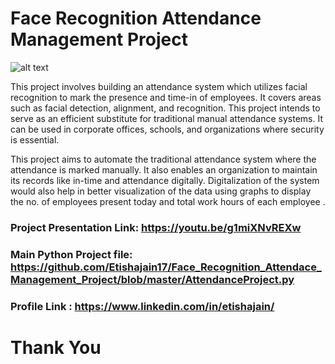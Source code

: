 # Face Recognition Attendance Management Project

![alt text](https://www.nec.com/en/global/solutions/biometrics/img/face/face_header_pc.jpg)

This project involves building an attendance system which utilizes facial recognition to mark the presence and time-in of employees. It covers areas such as facial detection, alignment, and recognition. This project intends to serve as an efficient substitute for traditional manual attendance systems. It can be used in corporate offices, schools, and organizations where security is essential.

This project aims to automate the traditional attendance system where the attendance is marked manually. It also enables an organization to maintain its records like in-time and attendance digitally. Digitalization of the system would also help in better visualization of the data using graphs to display the no. of employees present today and total work hours of each employee .







### Project Presentation Link: https://youtu.be/g1miXNvREXw





### Main Python Project file: https://github.com/Etishajain17/Face_Recognition_Attendace_Management_Project/blob/master/AttendanceProject.py
       
       
       
       
       
### Profile Link :  https://www.linkedin.com/in/etishajain/



# Thank You

    

